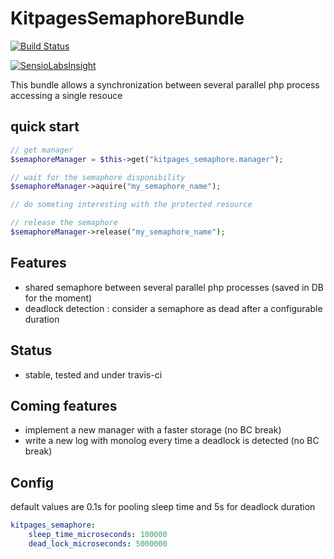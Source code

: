 KitpagesSemaphoreBundle
=======================

[![Build Status](https://travis-ci.org/kitpages/KitpagesSemaphoreBundle.png?branch=master)](https://travis-ci.org/kitpages/KitpagesSemaphoreBundle)

[![SensioLabsInsight](https://insight.sensiolabs.com/projects/e6c4a363-630d-4036-8c73-b93407f08043/small.png)](https://insight.sensiolabs.com/projects/e6c4a363-630d-4036-8c73-b93407f08043)

This bundle allows a synchronization between several parallel php process accessing a single resouce

## quick start

```php
// get manager
$semaphoreManager = $this->get("kitpages_semaphore.manager");

// wait for the semaphore disponibility
$semaphoreManager->aquire("my_semaphore_name");

// do someting interesting with the protected resource

// release the semaphore
$semaphoreManager->release("my_semaphore_name");
```

## Features

* shared semaphore between several parallel php processes (saved in DB for the moment)
* deadlock detection : consider a semaphore as dead after a configurable duration

## Status

* stable, tested and under travis-ci

## Coming features

* implement a new manager with a faster storage (no BC break)
* write a new log with monolog every time a deadlock is detected (no BC break)

## Config

default values are 0.1s for pooling sleep time and 5s for deadlock duration

```yaml
kitpages_semaphore:
    sleep_time_microseconds: 100000
    dead_lock_microseconds: 5000000
```
